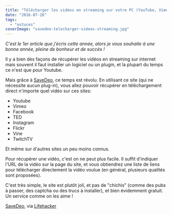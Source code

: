 ```yaml
---
title: "Télécharger les vidéos en streaming sur votre PC (YouTube, Vimeo, Facebook)"
date: "2016-07-26"
tags:
  - "astuces"
coverImage: "savedeo-telecharger-videos-streaming.jpg"
---
```


_C'est le 1er article que j'écris cette année, alors je vous souhaite à une bonne année, pleine de bonheur et de succès !_

Il y a bien des façons de récupérer les vidéos en streaming sur internet mais souvent il faut installer un logiciel ou un plugin, et la plupart du temps ce n'est que pour Youtube.<!--more-->

Mais grâce à [SaveDeo](http://savedeo.com/), ce temps est révolu. En utilisant ce site (qui ne nécessite aucun plug-in), vous allez pouvoir récupérer en téléchargement direct n'importe quel vidéo sur ces sites:

- Youtube
- Vimeo
- Facebook
- TED
- Instagram
- Flickr
- Vine
- TwitchTV

Et même sur d'autres sites un peu moins connus.

Pour récupérer une vidéo, c'est on ne peut plus facile. Il suffit d'indiquer l'URL de la vidéo sur la page du site, et vous obtiendrez une liste de liens pour télécharger directement la vidéo voulue (en général, plusieurs qualités sont proposées).

C'est très simple, le site est plutôt joli, et pas de "chichis" (comme des pubs à passer, des captcha ou des trucs à installer), et bien évidemment gratuit. Un service comme on les aime !

[SaveDeo](http://savedeo.com/), via [Lifehacker](http://lifehacker.com/savedeo-downloads-videos-from-instagram-flickr-and-oth-1493974103?utm_source=feedburner&utm_medium=feed&utm_campaign=Feed%3A+lifehacker%2Ffull+%28Lifehacker%29)
